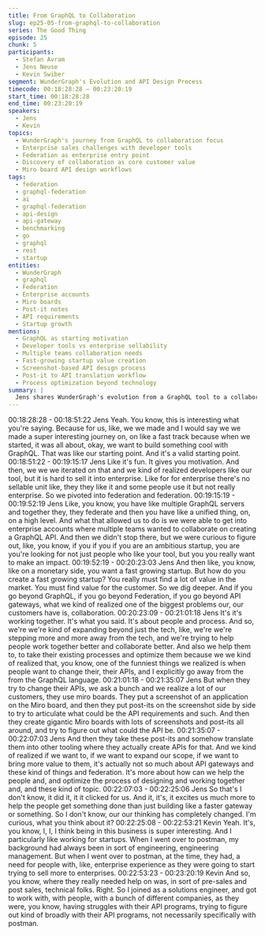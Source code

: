 ```yaml
---
title: From GraphQL to Collaboration
slug: ep25-05-from-graphql-to-collaboration
series: The Good Thing
episode: 25
chunk: 5
participants:
  - Stefan Avram
  - Jens Neuse
  - Kevin Swiber
segment: WunderGraph's Evolution and API Design Process
timecode: 00:18:28:28 – 00:23:20:19
start_time: 00:18:28:28
end_time: 00:23:20:19
speakers:
  - Jens
  - Kevin
topics:
  - WunderGraph's journey from GraphQL to collaboration focus
  - Enterprise sales challenges with developer tools
  - Federation as enterprise entry point
  - Discovery of collaboration as core customer value
  - Miro board API design workflows
tags:
  - federation
  - graphql-federation
  - ai
  - graphql-federation
  - api-design
  - api-gateway
  - benchmarking
  - go
  - graphql
  - rest
  - startup
entities:
  - WunderGraph
  - graphql
  - Federation
  - Enterprise accounts
  - Miro boards
  - Post-it notes
  - API requirements
  - Startup growth
mentions:
  - GraphQL as starting motivation
  - Developer tools vs enterprise sellability
  - Multiple teams collaboration needs
  - Fast-growing startup value creation
  - Screenshot-based API design process
  - Post-it to API translation workflow
  - Process optimization beyond technology
summary: |
  Jens shares WunderGraph's evolution from a GraphQL tool to a collaboration platform. He explains how they discovered that while developers liked their tool, it was hard to sell to enterprises until they pivoted to federation for multi-team collaboration. The real breakthrough came when they realized customers' biggest problem was collaboration itself, not just technology, leading them to discover creative workflows like using Miro boards with screenshots and post-its for API design.
---
```


00:18:28:28 - 00:18:51:22
Jens
Yeah. You know, this is interesting what you're saying. Because for us, like, we we made and I
would say we we made a super interesting journey on, on like a fast track because when we
started, it was all about, okay, we want to build something cool with GraphQL. That was like our
starting point. And it's a valid starting point.
00:18:51:22 - 00:19:15:17
Jens
Like it's fun. It gives you motivation. And then, we we we iterated on that and we kind of realized
developers like our tool, but it is hard to sell it into enterprise. Like for for enterprise there's no
sellable unit like, they they like it and some people use it but not really enterprise. So we pivoted
into federation and federation.
00:19:15:19 - 00:19:52:19
Jens
Like, you know, you have like multiple GraphQL servers and together they, they federate and
then you have like a unified thing, on, on a high level. And what that allowed us to do is we were
able to get into enterprise accounts where multiple teams wanted to collaborate on creating a
GraphQL API. And then we didn't stop there, but we were curious to figure out, like, you know, if
you if you if you are an ambitious startup, you are you're looking for not just people who like
your tool, but you you really want to make an impact.
00:19:52:19 - 00:20:23:03
Jens
And then like, you know, like on a monetary side, you want a fast growing startup. But how do
you create a fast growing startup? You really must find a lot of value in the market. You must
find value for the customer. So we dig deeper. And if you go beyond GraphQL, if you go beyond
Federation, if you go beyond API gateways, what we kind of realized one of the biggest
problems our, our customers have is, collaboration.
00:20:23:09 - 00:21:01:18
Jens
It's it's working together. It's what you said. It's about people and process. And so, we're we're
kind of expanding beyond just the tech, like, we're we're stepping more and more away from the
tech, and we're trying to help people work together better and collaborate better. And also we
help them to, to take their existing processes and optimize them because we we kind of realized
that, you know, one of the funniest things we realized is when people want to change their, their
APIs, and I explicitly go away from the from the GraphQL language.
00:21:01:18 - 00:21:35:07
Jens
But when they try to change their APIs, we ask a bunch and we realize a lot of our customers,
they use miro boards. They put a screenshot of an application on the Miro board, and then they
put post-its on the screenshot side by side to try to articulate what could be the API
requirements and such. And then they create gigantic Miro boards with lots of screenshots and
post-its all around, and try to figure out what could the API be.
00:21:35:07 - 00:22:07:03
Jens
And then they take these post-its and somehow translate them into other tooling where they
actually create APIs for that. And we kind of realized if we want to, if we want to expand our
scope, if we want to bring more value to them, it's actually not so much about API gateways and
these kind of things and federation. It's more about how can we help the people and, and
optimize the process of designing and working together and, and these kind of topic.
00:22:07:03 - 00:22:25:06
Jens
So that's I don't know, it did it, it it clicked for us. And it, it's, it excites us much more to help the
people get something done than just building like a faster gateway or something. So I don't
know, our our thinking has completely changed. I'm curious, what you think about it?
00:22:25:08 - 00:22:53:21
Kevin
Yeah. It's, you know, I, I, I think being in this business is super interesting. And I particularly like
working for startups. When I went over to postman, my background had always been in sort of
engineering, engineering management. But when I went over to postman, at the time, they had,
a need for people with, like, enterprise experience as they were going to start trying to sell more
to enterprises.
00:22:53:23 - 00:23:20:19
Kevin
And so, you know, where they really needed help on was, in sort of pre-sales and post sales,
technical folks. Right. So I joined as a solutions engineer, and got to work with, with people, with
a bunch of different companies, as they were, you know, having struggles with their API
programs, trying to figure out kind of broadly with their API programs, not necessarily specifically
with postman.